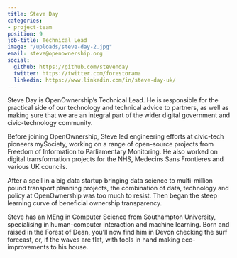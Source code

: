 ```yaml
---
title: Steve Day
categories:
- project-team
position: 9
job-title: Technical Lead
image: "/uploads/steve-day-2.jpg"
email: steve@openownership.org
social:
  github: https://github.com/stevenday
  twitter: https://twitter.com/forestorama
  linkedin: https://www.linkedin.com/in/steve-day-uk/
---
```

Steve Day is OpenOwnership’s Technical Lead. He is responsible for the practical side of our technology and technical advice to partners, as well as making sure that we are an integral part of the wider digital government and civic-technology community.

Before joining OpenOwnership, Steve led engineering efforts at civic-tech pioneers mySociety, working on a range of open-source projects from Freedom of Information to Parliamentary Monitoring. He also worked on digital transformation projects for the NHS, Medecins Sans Frontieres and various UK councils.

After a spell in a big data startup bringing data science to multi-million pound transport planning projects, the combination of data, technology and policy at OpenOwnership was too much to resist. Then began the steep learning curve of beneficial ownership transparency.

Steve has an MEng in Computer Science from Southampton University, specialising in human-computer interaction and machine learning. Born and raised in the Forest of Dean, you’ll now find him in Devon checking the surf forecast, or, if the waves are flat, with tools in hand making eco-improvements to his house.
